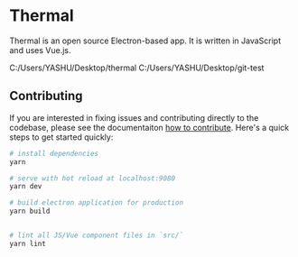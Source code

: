 # Thermal

Thermal is an open source Electron-based app. It is written in JavaScript and uses Vue.js.

C:/Users/YASHU/Desktop/thermal
C:/Users/YASHU/Desktop/git-test

## Contributing

If you are interested in fixing issues and contributing directly to the codebase, please see the documentaiton [how to contribute](https://thermal.netlify.com/contribute). Here's a quick steps to get started quickly:

```sh
# install dependencies
yarn

# serve with hot reload at localhost:9080
yarn dev

# build electron application for production
yarn build


# lint all JS/Vue component files in `src/`
yarn lint
```
